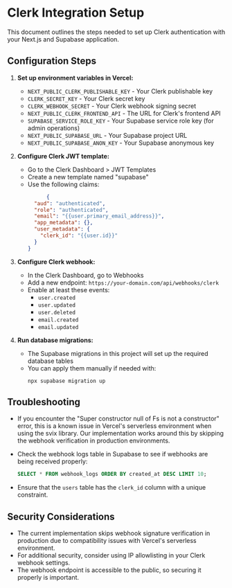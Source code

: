 # Clerk Integration Setup

This document outlines the steps needed to set up Clerk authentication with your Next.js and Supabase application.

## Configuration Steps

1. **Set up environment variables in Vercel:**
   - `NEXT_PUBLIC_CLERK_PUBLISHABLE_KEY` - Your Clerk publishable key
   - `CLERK_SECRET_KEY` - Your Clerk secret key
   - `CLERK_WEBHOOK_SECRET` - Your Clerk webhook signing secret
   - `NEXT_PUBLIC_CLERK_FRONTEND_API` - The URL for Clerk's frontend API
   - `SUPABASE_SERVICE_ROLE_KEY` - Your Supabase service role key (for admin operations)
   - `NEXT_PUBLIC_SUPABASE_URL` - Your Supabase project URL
   - `NEXT_PUBLIC_SUPABASE_ANON_KEY` - Your Supabase anonymous key

2. **Configure Clerk JWT template:**
   - Go to the Clerk Dashboard > JWT Templates
   - Create a new template named "supabase"
   - Use the following claims:
     ```json
           {
       "aud": "authenticated",
       "role": "authenticated",
       "email": "{{user.primary_email_address}}",
       "app_metadata": {},
       "user_metadata": {
         "clerk_id": "{{user.id}}"
       }
     }
     ```

3. **Configure Clerk webhook:**
   - In the Clerk Dashboard, go to Webhooks
   - Add a new endpoint: `https://your-domain.com/api/webhooks/clerk`
   - Enable at least these events:
     - `user.created`
     - `user.updated`
     - `user.deleted`
     - `email.created`
     - `email.updated`

4. **Run database migrations:**
   - The Supabase migrations in this project will set up the required database tables
   - You can apply them manually if needed with:
     ```
     npx supabase migration up
     ```

## Troubleshooting

- If you encounter the "Super constructor null of Fs is not a constructor" error, this is a known issue in Vercel's serverless environment when using the svix library. Our implementation works around this by skipping the webhook verification in production environments.

- Check the webhook logs table in Supabase to see if webhooks are being received properly:
  ```sql
  SELECT * FROM webhook_logs ORDER BY created_at DESC LIMIT 10;
  ```

- Ensure that the `users` table has the `clerk_id` column with a unique constraint.

## Security Considerations

- The current implementation skips webhook signature verification in production due to compatibility issues with Vercel's serverless environment.
- For additional security, consider using IP allowlisting in your Clerk webhook settings.
- The webhook endpoint is accessible to the public, so securing it properly is important. 